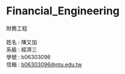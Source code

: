 # Financial_Engineering
財務工程<br />
<br />
姓名 : 陳又加<br />
系級 : 經濟三<br />
學號 : b06303096<br />
信箱 : b06303096@ntu.edu.tw

